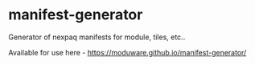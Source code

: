 # manifest-generator
Generator of nexpaq manifests for module, tiles, etc..

Available for use here - https://moduware.github.io/manifest-generator/
